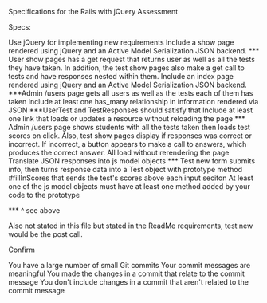 Specifications for the Rails with jQuery Assessment

Specs:

 Use jQuery for implementing new requirements
 Include a show page rendered using jQuery and an Active Model Serialization JSON backend.
 *** User show pages has a get request that returns user as well as all the tests they have taken. In addition, the test show pages also make a get call to tests and have responses nested within them. 
 Include an index page rendered using jQuery and an Active Model Serialization JSON backend.
 ***Admin /users page gets all users as well as the tests each of them has taken
 Include at least one has_many relationship in information rendered via JSON
 ***UserTest and TestResponses should satisfy that
 Include at least one link that loads or updates a resource without reloading the page
 *** Admin /users page shows students with all the tests taken then loads test scores on click. Also, test show pages display if responses was correct or incorrect. If incorrect, a button appears to make a call to answers, which produces the correct answer. All load without rerendering the page
 Translate JSON responses into js model objects
 *** Test new form submits info, then turns response data into a Test object with prototype method #fillInScores that sends the test's scores above each input seciton
 At least one of the js model objects must have at least one method added by your code to the prototype

 *** ^ see above

 Also not stated in this file but stated in the ReadMe requirements, test new would be the post call. 

 
Confirm

 You have a large number of small Git commits
 Your commit messages are meaningful
 You made the changes in a commit that relate to the commit message
 You don't include changes in a commit that aren't related to the commit message